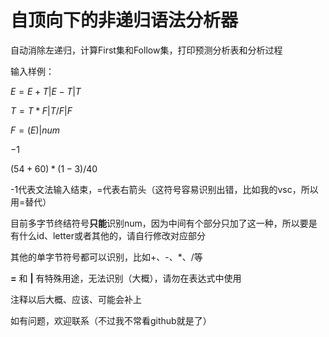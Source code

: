 # 自顶向下的非递归语法分析器
自动消除左递归，计算First集和Follow集，打印预测分析表和分析过程

输入样例：

$E=E+T|E-T|T$

$T=T*F|T/F|F$

$F=(E)|num$

$-1$

$(54+60)*(1-3)/40$

-1代表文法输入结束，=代表右箭头（这符号容易识别出错，比如我的vsc，所以用=替代）

目前多字节终结符号**只能**识别num，因为中间有个部分只加了这一种，所以要是有什么id、letter或者其他的，请自行修改对应部分

其他的单字节符号都可以识别，比如+、-、*、/等

**=** 和 **|** 有特殊用途，无法识别（大概），请勿在表达式中使用

注释以后大概、应该、可能会补上

如有问题，欢迎联系（不过我不常看github就是了）
